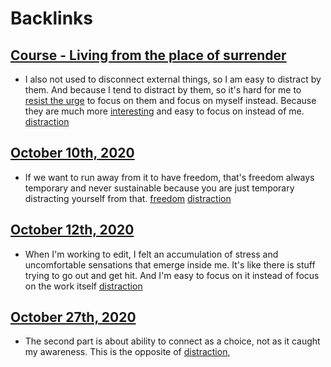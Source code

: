 
# Backlinks
## [Course - Living from the place of surrender](<Course - Living from the place of surrender.md>)
- I also not used to disconnect external things, so I am easy to distract by them. And because I tend to distract by them, so it's hard for me to [resist the urge](<resist the urge.md>) to focus on them and focus on myself instead. Because they are much more [interesting](<interesting.md>) and easy to focus on instead of me. [distraction](<distraction.md>)

## [October 10th, 2020](<October 10th, 2020.md>)
- If we want to run away from it to have freedom, that's freedom always temporary and never sustainable because you are just temporary distracting yourself from that. [freedom](<freedom.md>) [distraction](<distraction.md>)

## [October 12th, 2020](<October 12th, 2020.md>)
- When I'm working to edit, I felt an accumulation of stress and uncomfortable sensations that emerge inside me. It's like there is stuff trying to go out and get hit. And I'm easy to focus on it instead of focus on the work itself [distraction](<distraction.md>)

## [October 27th, 2020](<October 27th, 2020.md>)
- The second part is about ability to connect as a choice, not as it caught my awareness. This is the opposite of [distraction](<distraction.md>),

